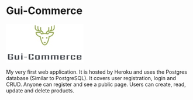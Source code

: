 # Gui-Commerce

![alt text](https://github.com/guidias1212/Gui-Commerce/blob/master/images/logo.jpg)

  My very first web application. It is hosted by Heroku and uses the Postgres database (Similar to PostgreSQL). It covers user registration, login and CRUD. Anyone can register and see a public page. Users can create, read, update and delete products.

